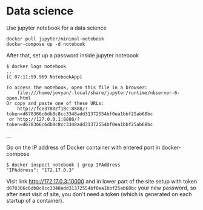 # Data science

Use jupyter notebook for a data science

    docker pull jupyter/minimal-notebook
    docker-compose up -d notebook

After that, set up a password inside jupyter notebook

    $ docker logs notebook
    ...
    [C 07:11:59.969 NotebookApp] 
    
    To access the notebook, open this file in a browser:
        file:///home/jovyan/.local/share/jupyter/runtime/nbserver-6-open.html
    Or copy and paste one of these URLs:
        http://fce37882f18c:8888/?token=d678366c6db8c8cc3348add31372554bf0ea1bbf25ab68bc
     or http://127.0.0.1:8888/?token=d678366c6db8c8cc3348add31372554bf0ea1bbf25ab68bc
   ...

Go on the IP address of Docker container with entered port in docker-compose

    $ docker inspect notebook | grep IPAddress
    "IPAddress": "172.17.0.3"
    
Visit link <http://172.17.0.3:10000> and in lower part of the site setup with token `d678366c6db8c8cc3348add31372554bf0ea1bbf25ab68bc` your new password, so after next visit of site, you don't need a token (which is generated on each startup of a container).


